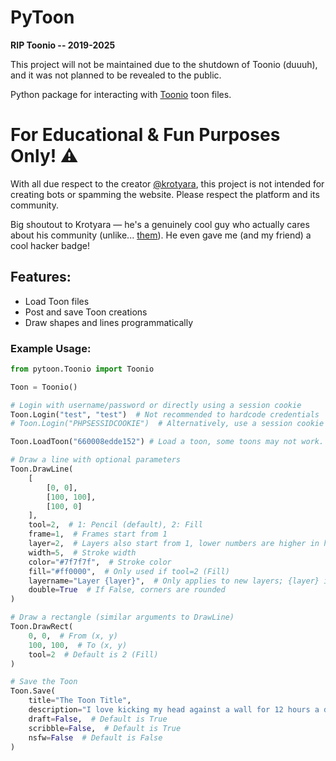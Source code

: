 # PyToon
**RIP Toonio -- 2019-2025**

This project will not be maintained due to the shutdown of Toonio (duuuh), and it was not planned to be revealed to the public.

Python package for interacting with [Toonio](https://en.toonio.ru) toon files.

# For Educational & Fun Purposes Only! ⚠️

With all due respect to the creator [@krotyara](https://github.com/kr0tyara), this project is not intended for creating bots or spamming the website. Please respect the platform and its community.

Big shoutout to Krotyara — he's a genuinely cool guy who actually cares about his community (unlike... [them](https://multator.ru)). He even gave me (and my friend) a cool hacker badge! 
## Features:
- Load Toon files
- Post and save Toon creations
- Draw shapes and lines programmatically

### Example Usage:
```python
from pytoon.Toonio import Toonio

Toon = Toonio()

# Login with username/password or directly using a session cookie
Toon.Login("test", "test")  # Not recommended to hardcode credentials
# Toon.Login("PHPSESSIDCOOKIE")  # Alternatively, use a session cookie

Toon.LoadToon("660008edde152") # Load a toon, some toons may not work.

# Draw a line with optional parameters
Toon.DrawLine(
    [
        [0, 0],
        [100, 100],
        [100, 0]
    ], 
    tool=2,  # 1: Pencil (default), 2: Fill
    frame=1,  # Frames start from 1
    layer=2,  # Layers also start from 1, lower numbers are higher in hierarchy
    width=5,  # Stroke width
    color="#7f7f7f",  # Stroke color
    fill="#ff0000",  # Only used if tool=2 (Fill)
    layername="Layer {layer}",  # Only applies to new layers; {layer} is replaced with frame number
    double=True  # If False, corners are rounded
)

# Draw a rectangle (similar arguments to DrawLine)
Toon.DrawRect(
    0, 0,  # From (x, y)
    100, 100,  # To (x, y)
    tool=2  # Default is 2 (Fill)
)

# Save the Toon
Toon.Save(
    title="The Toon Title",
    description="I love kicking my head against a wall for 12 hours a day!",  # Optional
    draft=False,  # Default is True
    scribble=False,  # Default is True
    nsfw=False  # Default is False
)
```
